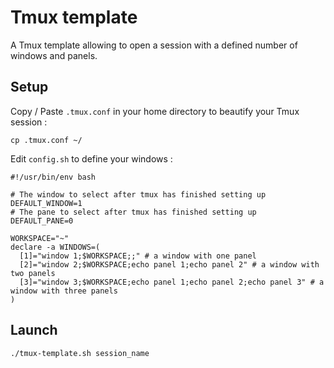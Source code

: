 # Tmux template

A Tmux template allowing to open a session with a defined number of windows and panels.

## Setup

Copy / Paste `.tmux.conf` in your home directory to beautify your Tmux session :
```
cp .tmux.conf ~/
```

Edit `config.sh` to define your windows :
```
#!/usr/bin/env bash

# The window to select after tmux has finished setting up
DEFAULT_WINDOW=1
# The pane to select after tmux has finished setting up
DEFAULT_PANE=0

WORKSPACE="~"
declare -a WINDOWS=(
  [1]="window 1;$WORKSPACE;;" # a window with one panel
  [2]="window 2;$WORKSPACE;echo panel 1;echo panel 2" # a window with two panels
  [3]="window 3;$WORKSPACE;echo panel 1;echo panel 2;echo panel 3" # a window with three panels
)
```

## Launch
`./tmux-template.sh session_name`
